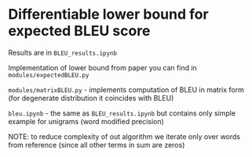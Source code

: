 # Differentiable lower bound for expected BLEU score

Results are in ```BLEU_results.ipynb```

Implementation of lower bound from paper you can find in ``` modules/expectedBLEU.py ```


``` modules/matrixBLEU.py ``` - implements computation of BLEU in matrix form (for degenerate distribution it coincides with  BLEU)


``` bleu.ipynb ``` - the same as ```BLEU_results.ipynb``` but contains only simple example for unigrams (word modified precision)


NOTE: to reduce complexity of out algorithm we iterate only over words from reference (since all other terms in sum are zeros)
